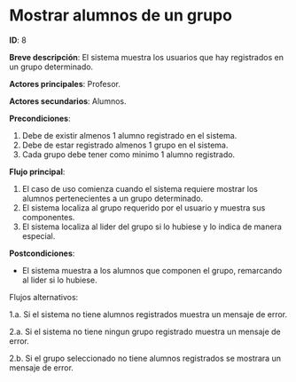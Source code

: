# Mostrar alumnos de un grupo

**ID**: 8

**Breve descripción**: El sistema muestra los usuarios que hay registrados en un grupo determinado.

**Actores principales**: Profesor.

**Actores secundarios**: Alumnos.

**Precondiciones**: 

1. Debe de existir almenos 1 alumno registrado en el sistema.
2. Debe de estar registrado almenos 1 grupo en el sistema.
3. Cada grupo debe tener como minimo 1 alumno registrado.

**Flujo principal**:

1. El caso de uso comienza cuando el sistema requiere mostrar los alumnos pertenecientes a un grupo determinado.
2. El sistema localiza al grupo requerido por el usuario y muestra sus componentes.
3. El sistema localiza al lider del grupo si lo hubiese y lo indica de manera especial.

**Postcondiciones**:

- El sistema muestra a los alumnos que componen el grupo, remarcando al lider si lo hubiese.

Flujos alternativos:

1.a. Si el sistema no tiene alumnos registrados muestra un mensaje de error.

2.a. Si el sistema no tiene ningun grupo registrado muestra un mensaje de error.

2.b. Si el grupo seleccionado no tiene alumnos registrados se mostrara un mensaje de error.

